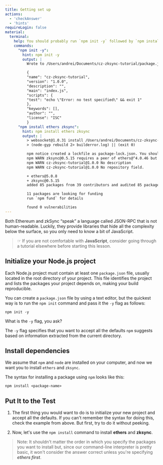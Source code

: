 ```yaml
---
title: Getting set up
actions:
  - 'checkAnswer'
  - 'hints'
requireLogin: false
material:
  terminal:
    help: You should probably run `npm init -y` followed by `npm install ethersjs zksync`😉
    commands:
      "npm init -y":
        hint: npm init -y
        output: |
          Wrote to /Users/andrei/Documents/cz-zksync-tutorial/package.json:

          {
          "name": "cz-zksync-tutorial",
          "version": "1.0.0",
          "description": "",
          "main": "index.js",
          "scripts": {
          "test": "echo \"Error: no test specified\" && exit 1"
          },
          "keywords": [],
          "author": "",
          "license": "ISC"
          }
      "npm install ethers zksync":
        hint: npm install ethers zksync
        output: |
          > websocket@1.0.31 install /Users/andrei/Documents/cz-zksync-tutorial/node_modules/websocket
          > (node-gyp rebuild 2> builderror.log) || (exit 0)

          npm notice created a lockfile as package-lock.json. You should commit this file.
          npm WARN zksync@0.5.15 requires a peer of ethers@^4.0.46 but none is installed. You must install peer dependencies yourself.
          npm WARN cz-zksync-tutorial@1.0.0 No description
          npm WARN cz-zksync-tutorial@1.0.0 No repository field.

          + ethers@5.0.8
          + zksync@0.5.15
          added 85 packages from 39 contributors and audited 85 packages in 21.313s

          11 packages are looking for funding
          run `npm fund` for details

          found 0 vulnerabilities
---
```


Both Ethereum and zkSync “speak” a language called JSON-RPC that is not human-readable. Luckily, they provide libraries that hide all the complexity below the surface, so you only need to know a bit of JavaScript.

> ☞ If you are not comfortable with **JavaScript**, consider going through a tutorial elsewhere before starting this lesson.

## Initialize your Node.js project

Each Node.js project must contain at least one `package.json` file, usually located in the root directory of your project. This file identifies the project and lists the packages your project depends on, making your build reproducible.

You can create a `package.json` file by using a text editor, but the quickest way is to run the `npm init` command and pass it the `-y` flag as follows:

```shell
npm init -y
```

What is the `-y` flag, you ask?

The `-y` flag specifies that you want to accept all the defaults `npm` suggests based on information extracted from the current directory.

## Install dependencies

We assume that `npm` and `node` are installed on your computer, and now we want you to install `ethers` and `zksync`.

The syntax for installing a package using `npm` looks like this:

```shell
npm install <package-name>
```

## Put It to the Test

1. The first thing you would want to do is to initialize your new project and accept all the defaults. If you can't remember the syntax for doing this, check the example from above. But first, try to do it without peeking.

2. Now, let's use the `npm install` command to install **ethers** and **zksync**.

  > Note: It shouldn't matter the order in which you specify the packages you want to install but, since our command-line interpreter is pretty basic, it won't consider the answer correct unless you're specifying **_ethers first_**.
